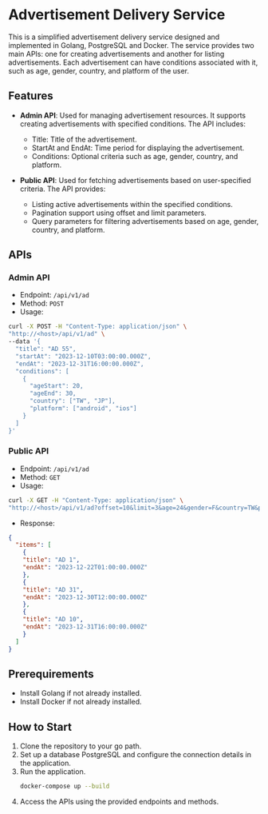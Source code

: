 # Advertisement Delivery Service

This is a simplified advertisement delivery service designed and implemented in Golang, PostgreSQL and Docker. The service provides two main APIs: one for creating advertisements and another for listing advertisements. Each advertisement can have conditions associated with it, such as age, gender, country, and platform of the user.

## Features

- **Admin API**: Used for managing advertisement resources. It supports creating advertisements with specified conditions. The API includes:
  - Title: Title of the advertisement.
  - StartAt and EndAt: Time period for displaying the advertisement.
  - Conditions: Optional criteria such as age, gender, country, and platform.

- **Public API**: Used for fetching advertisements based on user-specified criteria. The API provides:
  - Listing active advertisements within the specified conditions.
  - Pagination support using offset and limit parameters.
  - Query parameters for filtering advertisements based on age, gender, country, and platform.

## APIs

### Admin API

- Endpoint: `/api/v1/ad`
- Method: `POST`
- Usage:
```bash
curl -X POST -H "Content-Type: application/json" \
"http://<host>/api/v1/ad" \
--data '{
  "title": "AD 55",
  "startAt": "2023-12-10T03:00:00.000Z",
  "endAt": "2023-12-31T16:00:00.000Z",
  "conditions": [
    {
      "ageStart": 20,
      "ageEnd": 30,
      "country": ["TW", "JP"],
      "platform": ["android", "ios"]
    }
  ]
}'
```

### Public API
- Endpoint: `/api/v1/ad`
- Method: `GET`
- Usage:
```bash
curl -X GET -H "Content-Type: application/json" \
"http://<host>/api/v1/ad?offset=10&limit=3&age=24&gender=F&country=TW&platform=ios"

```
- Response:
```json
{
  "items": [
    {
    "title": "AD 1",
    "endAt": "2023-12-22T01:00:00.000Z"
    },
    {
    "title": "AD 31",
    "endAt": "2023-12-30T12:00:00.000Z"
    },
    {
    "title": "AD 10",
    "endAt": "2023-12-31T16:00:00.000Z"
    }
  ]
}
```
## Prerequirements
- Install Golang if not already installed.
- Install Docker if not already installed.


## How to Start
1. Clone the repository to your go path.
2. Set up a database PostgreSQL and configure the connection details in the application.
3. Run the application.
   ```bash
   docker-compose up --build
   ```
4. Access the APIs using the provided endpoints and methods.
